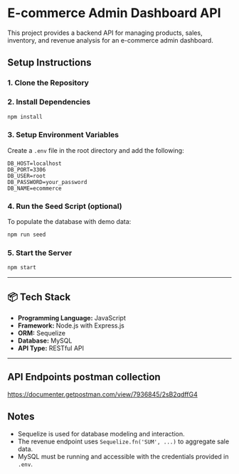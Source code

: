 # E-commerce Admin Dashboard API

This project provides a backend API for managing products, sales, inventory, and revenue analysis for an e-commerce admin dashboard.

## Setup Instructions

### 1. Clone the Repository

### 2. Install Dependencies

```bash
npm install
```

### 3. Setup Environment Variables

Create a `.env` file in the root directory and add the following:

```env
DB_HOST=localhost
DB_PORT=3306
DB_USER=root
DB_PASSWORD=your_password
DB_NAME=ecommerce
```

### 4. Run the Seed Script (optional)

To populate the database with demo data:

```bash
npm run seed
```

### 5. Start the Server

```bash
npm start
```

---

## 📦 Tech Stack

* **Programming Language:** JavaScript
* **Framework:** Node.js with Express.js
* **ORM:** Sequelize
* **Database:** MySQL
* **API Type:** RESTful API

---

## API Endpoints postman collection
https://documenter.getpostman.com/view/7936845/2sB2qdffG4

## Notes

* Sequelize is used for database modeling and interaction.
* The revenue endpoint uses `Sequelize.fn('SUM', ...)` to aggregate sale data.
* MySQL must be running and accessible with the credentials provided in `.env`.

